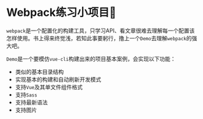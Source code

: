 # Webpack练习小项目🚀

`webpack`是一个配置化的构建工具，只学习API、看文章很难去理解每一个配置该怎样使用。书上得来终觉浅，若知此事要躬行，撸上一个`Demo`去理解`webpack`的强大吧。

`Demo`是一个要模仿`vue-cli`构建出来的项目基本案例，会实现以下功能：

- 类似的基本目录结构
- 实现基本的构建和自动刷新开发模式
- 支持`Vue`及其单文件组件格式
- 支持`Sass`
- 支持最新语法
- 支持图片

